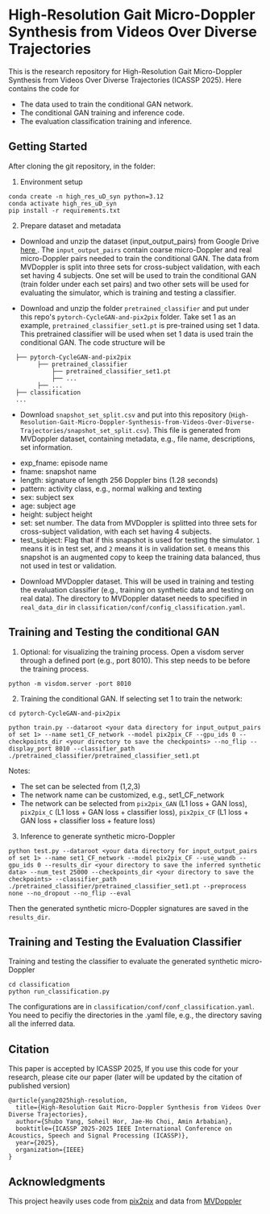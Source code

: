 # High-Resolution Gait Micro-Doppler Synthesis from Videos Over Diverse Trajectories
This is the research repository for High-Resolution Gait Micro-Doppler Synthesis from Videos Over Diverse Trajectories (ICASSP 2025). Here contains the code for
* The data used to train the conditional GAN network. 
* The conditional GAN training and inference code. 
* The evaluation classification training and inference.

## Getting Started
After cloning the git repository, in the folder:
1. Environment setup
```
conda create -n high_res_uD_syn python=3.12
conda activate high_res_uD_syn
pip install -r requirements.txt
```

2. Prepare dataset and metadata
* Download and unzip the dataset (input_output_pairs) from Google Drive <a href="https://drive.google.com/drive/folders/1-WcWbp9jiQaMMYGYxy7UYuBqHI5T65HD?usp=sharing"> here </a>. 
The `input_output_pairs` contain coarse micro-Doppler and real micro-Doppler pairs needed to train the conditional GAN. The data from MVDoppler is split into three sets for cross-subject validation, with each set having 4 subjects. One set will be used to train the conditional GAN (train folder under each set pairs) and two other sets will be used for evaluating the simulator, which is training and testing a classifier. 

* Download and unzip the folder `pretrained_classifier` and put under this repo's `pytorch-CycleGAN-and-pix2pix` folder. Take set 1 as an example, `pretrained_classifier_set1.pt` is pre-trained using set 1 data. This pretrained classifier will be used when set 1 data is used train the conditional GAN.
The code structure will be 
```
  ├── pytorch-CycleGAN-and-pix2pix
        ├── pretrained_classifier
            ├── pretrained_classifier_set1.pt
            ├── ...
        ├── ...
  ├── classification
  ...
```

* Download `snapshot_set_split.csv` and put into this repository (`High-Resolution-Gait-Micro-Doppler-Synthesis-from-Videos-Over-Diverse-Trajectories/snapshot_set_split.csv`). 
This file is generated from MVDoppler dataset, containing metadata, e.g., file name, descriptions, set information.

- exp_fname: episode name 
- fname: snapshot name
- length: signature of length 256 Doppler bins (1.28 seconds)
- pattern: activity class, e.g., normal walking and texting
- sex: subject sex
- age: subject age
- height: subject height
- set: set number. The data from MVDoppler is splitted into three sets for cross-subject validation, with each set having 4 subjects.
- test_subject: Flag that if this snapshot is used for testing the simulator. `1` means it is in test set, and `2` means it is in validation set. `0` means this snapshot is an augmented copy to keep the training data balanced, thus not used in test or validation.

* Download MVDoppler dataset. This will be used in training and testing the evaluation classifier (e.g., training on synthetic data and testing on real data). The directory to MVDoppler dataset needs to specified in `real_data_dir` in `classification/conf/config_classification.yaml`.

## Training and Testing the conditional GAN
1. Optional: for visualizing the training process. Open a visdom server through a defined port (e.g., port 8010). This step needs to be before the training process. 
```
python -m visdom.server -port 8010
```

2. Training the conditional GAN. If selecting set 1 to train the network:
```
cd pytorch-CycleGAN-and-pix2pix

python train.py --dataroot <your data directory for input_output_pairs of set 1> --name set1_CF_network --model pix2pix_CF --gpu_ids 0 --checkpoints_dir <your directory to save the checkpoints> --no_flip --display_port 8010 --classifier_path ./pretrained_classifier/pretrained_classifier_set1.pt
```
Notes:
* The set can be selected from (1,2,3)
* The network name can be customized, e.g., set1_CF_network
* The network can be selected from `pix2pix_GAN` (L1 loss + GAN loss), `pix2pix_C` (L1 loss + GAN loss + classifier loss), `pix2pix_CF` (L1 loss + GAN loss + classifier loss + feature loss)

3. Inference to generate synthetic micro-Doppler
```
python test.py --dataroot <your data directory for input_output_pairs of set 1> --name set1_CF_network --model pix2pix_CF --use_wandb --gpu_ids 0 --results_dir <your directory to save the inferred synthetic data> --num_test 25000 --checkpoints_dir <your directory to save the checkpoints> --classifier_path ./pretrained_classifier/pretrained_classifier_set1.pt --preprocess none --no_dropout --no_flip --eval
```
Then the generated synthetic micro-Doppler signatures are saved in the `results_dir`.

## Training and Testing the Evaluation Classifier
Training and testing the classifier to evaluate the generated synthetic micro-Doppler
```
cd classification
python run_classification.py
```
The configurations are in `classification/conf/conf_classification.yaml`. You need to pecifiy the directories in the .yaml file, e.g., the directory saving all the inferred data.

## Citation
This paper is accepted by ICASSP 2025, If you use this code for your research, please cite our paper (later will be updated by the citation of published version)
```
@article{yang2025high-resolution,
  title={High-Resolution Gait Micro-Doppler Synthesis from Videos Over Diverse Trajectories},
  author={Shubo Yang, Soheil Hor, Jae-Ho Choi, Amin Arbabian},
  booktitle={ICASSP 2025-2025 IEEE International Conference on Acoustics, Speech and Signal Processing (ICASSP)},
  year={2025},
  organization={IEEE}
}
```

## Acknowledgments
This project heavily uses code from [pix2pix](https://github.com/junyanz/pytorch-CycleGAN-and-pix2pix.git) and data from [MVDoppler](https://mvdoppler.github.io/)
